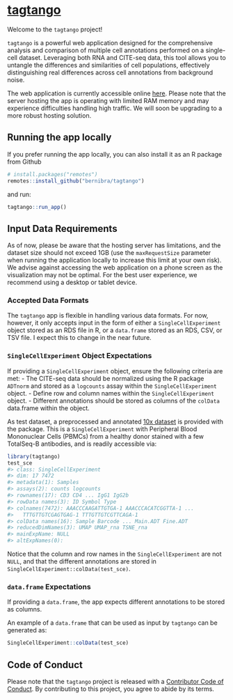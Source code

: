 
<!-- README.md is generated from README.Rmd. Please edit that file -->
<!-- Good examples for for the README and article:
        - https://github.com/LieberInstitute/spatialLIBD/blob/devel/README.Rmd
-->

# [tagtango](https://bernibra.shinyapps.io/tagtango/)

<!-- badges: start -->
<!-- badges: end -->

Welcome to the `tagtango` project!

`tagtango` is a powerful web application designed for the comprehensive
analysis and comparison of multiple cell annotations performed on a
single-cell dataset. Leveraging both RNA and CITE-seq data, this tool
allows you to untangle the differences and similarities of cell
populations, effectively distinguishing real differences across cell
annotations from background noise.

The web application is currently accessible online
[here](https://bernibra.shinyapps.io/tagtango/). Please note that the
server hosting the app is operating with limited RAM memory and may
experience difficulties handling high traffic. We will soon be upgrading
to a more robust hosting solution.

## Running the app locally

If you prefer running the app locally, you can also install it as an R
package from Github

``` r
# install.packages("remotes")
remotes::install_github("bernibra/tagtango") 
```

and run:

``` r
tagtango::run_app()
```

## Input Data Requirements

As of now, please be aware that the hosting server has limitations, and
the dataset size should not exceed 1GB (use the `maxRequestSize`
parameter when running the application locally to increase this limit at
your own risk). We advise against accessing the web application on a
phone screen as the visualization may not be optimal. For the best user
experience, we recommend using a desktop or tablet device.

### Accepted Data Formats

The `tagtango` app is flexible in handling various data formats. For
now, however, it only accepts input in the form of either a
`SingleCellExperiment` object stored as an RDS file in R, or a
`data.frame` stored as an RDS, CSV, or TSV file. I expect this to change
in the near future.

### `SingleCellExperiment` Object Expectations

If providing a `SingleCellExperiment` object, ensure the following
criteria are met: - The CITE-seq data should be normalized using the R
package `ADTnorm` and stored as a `logcounts` assay within the
`SingleCellExperiment` object. - Define row and column names within the
`SingleCellExperiment` object. - Different annotations should be stored
as columns of the `colData` data.frame within the object.

As test dataset, a preprocessed and annotated [10x
dataset](https://support.10xgenomics.com/single-cell-gene-expression/datasets/3.0.0/pbmc_10k_protein_v3)
is provided with the package. This is a `SingleCellExperiment` with
Peripheral Blood Mononuclear Cells (PBMCs) from a healthy donor stained
with a few TotalSeq-B antibodies, and is readily accessible via:

``` r
library(tagtango)
test_sce
#> class: SingleCellExperiment 
#> dim: 17 7472 
#> metadata(1): Samples
#> assays(2): counts logcounts
#> rownames(17): CD3 CD4 ... IgG1 IgG2b
#> rowData names(3): ID Symbol Type
#> colnames(7472): AAACCCAAGATTGTGA-1 AAACCCACATCGGTTA-1 ...
#>   TTTGTTGTCGAGTGAG-1 TTTGTTGTCGTTCAGA-1
#> colData names(16): Sample Barcode ... Main.ADT Fine.ADT
#> reducedDimNames(3): UMAP UMAP_rna TSNE_rna
#> mainExpName: NULL
#> altExpNames(0):
```

Notice that the column and row names in the `SingleCellExperiment` are
not `NULL`, and that the different annotations are stored in
`SingleCellExperiment::colData(test_sce)`.

### `data.frame` Expectations

If providing a `data.frame`, the app expects different annotations to be
stored as columns.

An example of a `data.frame` that can be used as input by `tagtango` can
be generated as:

``` r
SingleCellExperiment::colData(test_sce)
```

## Code of Conduct

Please note that the `tagtango` project is released with a [Contributor
Code of
Conduct](https://github.com/bernibra/tagtango?tab=coc-ov-file#readme).
By contributing to this project, you agree to abide by its terms.
